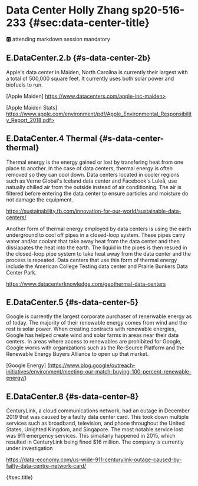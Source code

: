 # Data Center Holly Zhang sp20-516-233 {#sec:data-center-title}

:o2: attending markdown session mandatory

## E.DataCenter.2.b {#s-data-center-2b}

Apple's data center in Maiden, North Carolina is currently their largest with a total of 
500,000 square feet. It currently uses both solar power and biofuels to run. 

[Apple Maiden] https://www.datacenters.com/apple-inc-maiden>

[Apple Maiden Stats] https://www.apple.com/environment/pdf/Apple_Environmental_Responsibility_Report_2018.pdf>

## E.DataCenter.4 Thermal {#s-data-center-thermal}

Thermal energy is the energy gained or lost by transfering heat from one place 
to another. In the case of data centers, thermal energy is often removed so they 
can cool down. Data centers located in cooler regions such as Verne Global's 
Iceland data center and Facebook's Luleå, use natually chilled air from the outside 
instead of air conditioning. The air is filtered before entering the data center to 
ensure particles and moisture do not damage the equipment.  

<https://sustainability.fb.com/innovation-for-our-world/sustainable-data-centers/>

Another form of thermal energy employed by data centers is using the earth 
underground to cool off pipes in a closed-loop system. These pipes carry water 
and/or coolant that take away heat from the data center and then dissiapates 
the heat into the earth. The liquid in the pipes is then resued in the 
closed-loop pipe system to take heat away from the data center and the process 
is repeated. Data centers that use this form of thermal energy include the 
American College Testing data center and Prairie Bunkers Data Center Park.

<https://www.datacenterknowledge.com/geothermal-data-centers>

## E.DataCenter.5 {#s-data-center-5}

Google is currently the largest corporate purchaser of renerwable energy as of 
today. The majority of their renewable energy comes from wind and the rest is 
solar power. When creating contracts with renewable energies, Google has helped 
create wind and solar farms in areas near their data centers. In areas where 
access to renewables are prohibited for Google, Google works with organizations 
such as the Re-Source Platform and the Renewable Energy Buyers Alliance to open 
up that market.

[Google Energy] (https://www.blog.google/outreach-initiatives/environment/meeting-our-match-buying-100-percent-renewable-energy/)

## E.DataCenter.8 {#s-data-center-8}

CenturyLink, a cloud communications network, had an outage in December 2019 that was
caused by a faulty data center card. This took down multiple services such as 
broadband, television, and phone throughout the United States, Unighted Kingdom, 
and Singapore. The most notable service lost was 911 emergency services. This 
simailarly happened in 2015, which resulted in CenturyLink being fined $16 
million. The company is currently under investigation    

<https://data-economy.com/us-wide-911-centurylink-outage-caused-by-failty-data-centre-network-card/>

{#sec:title}

